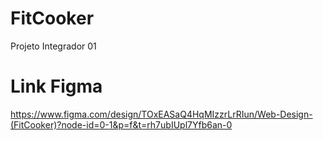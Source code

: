 # FitCooker
Projeto Integrador 01

# Link Figma
https://www.figma.com/design/TOxEASaQ4HqMIzzrLrRIun/Web-Design-(FitCooker)?node-id=0-1&p=f&t=rh7ubIUpl7Yfb6an-0

